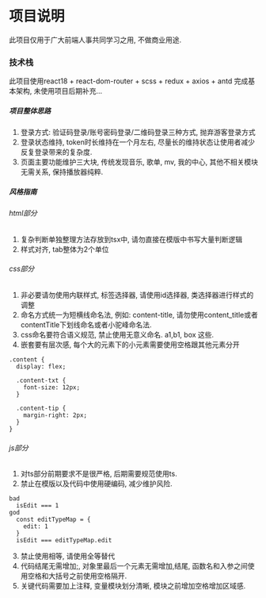 # 项目说明
  此项目仅用于广大前端人事共同学习之用, 不做商业用途.

### 技术栈
  此项目使用react18 + react-dom-router + scss + redux + axios + antd 完成基本架构, 未使用项目后期补充...

##### 项目整体思路
1. 登录方式: 验证码登录/账号密码登录/二维码登录三种方式, 抛弃游客登录方式
2. 登录状态维持, token时长维持在一个月左右, 尽量长的维持状态让使用者减少反复登录带来的复杂度.
3. 页面主要功能维护三大块, 传统发现音乐, 歌单, mv, 我的中心, 其他不相关模块无需关系, 保持播放器纯粹.

##### 风格指南

###### html部分
1. 复杂判断单独整理方法存放到tsx中, 请勿直接在模版中书写大量判断逻辑
2. 样式对齐, tab整体为2个单位

###### css部分
1. 非必要请勿使用内联样式, 标签选择器, 请使用id选择器, 类选择器进行样式的调整
2. 命名方式统一为短横线命名法, 例如: content-title, 请勿使用content_title或者contentTitle下划线命名或者小驼峰命名法.
3. css命名要符合语义规范, 禁止使用无意义命名. a1,b1, box 这些.
4. 嵌套要有层次感, 每个大的元素下的小元素需要使用空格跟其他元素分开

```
.content {
  display: flex;

  .content-txt {
    font-size: 12px;
  }

  .content-tip {
    margin-right: 2px;
  }
}
```
###### js部分
1. 对ts部分前期要求不是很严格, 后期需要规范使用ts.
2. 禁止在模版以及代码中使用硬编码, 减少维护风险.
```
bad
  isEdit === 1
god
  const editTypeMap = {
    edit: 1
  }
  isEdit === editTypeMap.edit
```
3. 禁止使用相等, 请使用全等替代
4. 代码结尾无需增加;, 对象里最后一个元素无需增加,结尾, 函数名和入参之间使用空格和大括号之前使用空格隔开.
5. 关键代码需要加上注释, 变量模块划分清晰, 模块之前增加空格增加区域感.
